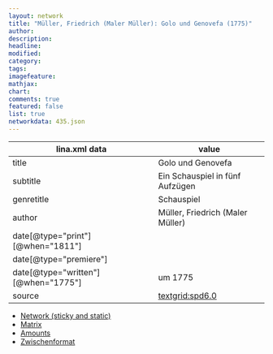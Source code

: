 ```yaml
---
layout: network
title: "Müller, Friedrich (Maler Müller): Golo und Genovefa (1775)"
author:
description:
headline:
modified:
category:
tags:
imagefeature: 
mathjax: 
chart: 
comments: true
featured: false
list: true
networkdata: 435.json
---
```

lina.xml data  | value
------------- | -------------
title|Golo und Genovefa
subtitle|Ein Schauspiel in fünf Aufzügen
genretitle|Schauspiel
author|Müller, Friedrich (Maler Müller)
date[@type="print"][@when="1811"]|
date[@type="premiere"]|
date[@type="written"][@when="1775"]|um 1775
source|[textgrid:spd6.0](https://textgridlab.org/1.0/tgcrud-public/rest/textgrid:spd6.0/data)



* [Network (sticky and static)](/linas/network435)
* [Matrix](/linas/matrix435)
* [Amounts](/linas/amount435)
* [Zwischenformat](/linas/lina435 )
